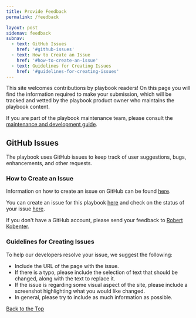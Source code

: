 ```yaml
---
title: Provide Feedback
permalink: /feedback

layout: post
sidenav: feedback
subnav:
  - text: GitHub Issues
    href: '#github-issues'
  - text: How to Create an Issue
    href: '#how-to-create-an-issue'
  - text: Guidelines for Creating Issues
    href: '#guidelines-for-creating-issues'
---
```

This site welcomes contributions by playbook readers! On this page you will find the information required to make your submission, which will be tracked and vetted by the playbook product owner who maintains the playbook content.

If you are part of the playbook maintenance team, please consult the [maintenance and development guide](/CITZ-IMB-playbook/maintenanceanddevelopment).

## GitHub Issues
The playbook uses GitHub issues to keep track of user suggestions, bugs, enhancements, and other requests.

### How to Create an Issue
Information on how to create an issue on GitHub can be found [here](https://help.github.com/en/github/managing-your-work-on-github/creating-an-issue). 

You can create an issue for this playbook [here](https://github.com/bcgov/CITZ-IMB-playbook/issues/new/) and check on the status of your issue [here](https://github.com/bcgov/CITZ-IMB-playbook/issues).

If you don't have a GitHub account, please send your feedback to [Robert Kobenter](mailto:robert.w.kobenter@gov.bc.ca).

### Guidelines for Creating Issues
To help our developers resolve your issue, we suggest the following:
- Include the URL of the page with the issue.
- If there is a typo, please include the selection of text that should be changed, along with the text to replace it.
- If the issue is regarding some visual aspect of the site, please include a screenshot highlighting what you would like changed.
- In general, please try to include as much information as possible.

[Back to the Top](#)

<br/>
<br/>
<br/>
<br/>
<br/>
<br/>
<br/>
<br/>
<br/>
<br/>
<br/>
<br/>
<br/>
<br/>
<br/>
<br/>


